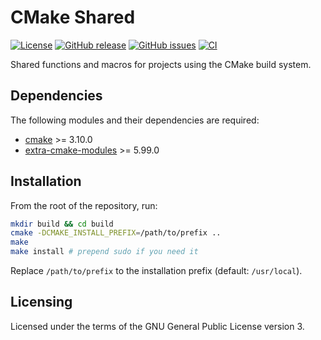 CMake Shared
============

[![License](https://img.shields.io/badge/license-GPLv3.0-blue.svg)](https://www.gnu.org/licenses/gpl-3.0.html)
[![GitHub release](https://img.shields.io/github/release/lirios/cmake-shared.svg)](https://github.com/lirios/cmake-shared)
[![GitHub issues](https://img.shields.io/github/issues/lirios/cmake-shared.svg)](https://github.com/lirios/cmake-shared/issues)
[![CI](https://github.com/lirios/cmake-shared/workflows/CI/badge.svg?branch=develop)](https://github.com/lirios/cmake-shared/actions?query=workflow%3ACI)

Shared functions and macros for projects using the CMake build system.

## Dependencies

The following modules and their dependencies are required:

  * [cmake](https://gitlab.kitware.com/cmake/cmake) >= 3.10.0
  * [extra-cmake-modules](https://invent.kde.org/frameworks/extra-cmake-modules) >= 5.99.0

## Installation

From the root of the repository, run:

```sh
mkdir build && cd build
cmake -DCMAKE_INSTALL_PREFIX=/path/to/prefix ..
make
make install # prepend sudo if you need it
```

Replace `/path/to/prefix` to the installation prefix (default: `/usr/local`).

## Licensing

Licensed under the terms of the GNU General Public License version 3.
